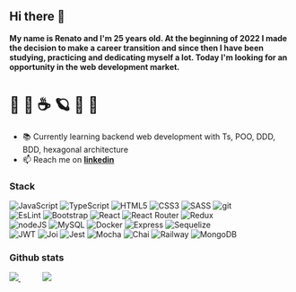 ## Hi there 👋

<strong>
My name is Renato and I'm 25 years old. At the beginning of 2022 I made the decision to make a career transition and since then I have been studying, practicing and dedicating myself a lot. Today I'm looking for an opportunity in the web development market.</strong>

#  🧗‍ 🥾  ☕  🪐  🐶 🛫

- 📚 Currently learning backend web development with Ts, POO, DDD, BDD, hexagonal architecture
- 📫 Reach me on <strong>[linkedin](http://www.linkedin.com/in/renato-dourado-b1b301112)</strong>

<!-- ###  :sound: Highlights 
  - [Irecipe](https://github.com/RenatoDourad0/Project_Irecipe)
  - [Trybe Wallet](https://github.com/RenatoDourad0/Trybe_Wallet_Project)
  - [TrybeTunes](https://github.com/RenatoDourad0/Project_TrybeTunes)
  - [Shopping Cart](https://github.com/RenatoDourad0/Project_Shopping_Cart_Trybe)
  - [Launch Countdown Timer](https://github.com/RenatoDourad0/Project_Launch_Countdown_Timer_FrontendMentor)
  - [Blogr landing page](https://github.com/RenatoDourad0/Project_Blogr_Landing_Page_FrontendMentor) -->

### Stack
![JavaScript](https://img.shields.io/badge/javascript-%23323330.svg?style=for-the-badge&logo=javascript&logoColor=)
![TypeScript](https://img.shields.io/badge/typescript-%23323330.svg?style=for-the-badge&logo=typescript&logoColor=)
![HTML5](https://img.shields.io/badge/html5-%23323330.svg?style=for-the-badge&logo=html5&logoColor=)
![CSS3](https://img.shields.io/badge/css3-%23323330.svg?style=for-the-badge&logo=css3&logoColor=)
![SASS](https://img.shields.io/badge/SASS-%23323330.svg?style=for-the-badge&logo=SASS&logoColor=)
![git]( https://img.shields.io/badge/git-%23323330?style=for-the-badge&logo=git&logoColor=)
<br />
![EsLint]( https://img.shields.io/badge/EsLint-%23323330?style=for-the-badge&logo=eslint&logoColor=)
![Bootstrap](https://img.shields.io/badge/bootstrap-%23323330.svg?style=for-the-badge&logo=bootstrap&logoColor=)
![React](https://img.shields.io/badge/react-%23323330.svg?style=for-the-badge&logo=react&logoColor=)
![React Router](https://img.shields.io/badge/React_Router-%23323330?style=for-the-badge&logo=react-router&logoColor=)
![Redux](https://img.shields.io/badge/redux-%23323330.svg?style=for-the-badge&logo=redux&logoColor=)
<br />
![nodeJS]( https://img.shields.io/badge/Node.js-%23323330?style=for-the-badge&logo=nodedotjs&logoColor=)
![MySQL]( https://img.shields.io/badge/mysql-%23323330?style=for-the-badge&logo=mysql&logoColor=)
![Docker]( https://img.shields.io/badge/Docker-%23323330?style=for-the-badge&logo=docker&logoColor=)
![Express]( https://img.shields.io/badge/express-%23323330?style=for-the-badge&logo=express&logoColor=)
![Sequelize]( https://img.shields.io/badge/sequelize-%23323330?style=for-the-badge&logo=sequelize&logoColor=)
<br />
![JWT]( https://img.shields.io/badge/JWT-%23323330?style=for-the-badge&logo=jsonwebtokens&logoColor=)
![Joi]( https://img.shields.io/badge/joi-%23323330?style=for-the-badge&logo=joi&logoColor=)
![Jest]( https://img.shields.io/badge/jest-%23323330?style=for-the-badge&logo=jest&logoColor=)
![Mocha]( https://img.shields.io/badge/mocha-%23323330?style=for-the-badge&logo=mocha&logoColor=)
![Chai]( https://img.shields.io/badge/chai-%23323330?style=for-the-badge&logo=chai&logoColor=)
![Railway]( https://img.shields.io/badge/railway-%23323330?style=for-the-badge&logo=railway&logoColor=)
![MongoDB]( https://img.shields.io/badge/mongodb-%23323330?style=for-the-badge&logo=mongodb&logoColor=)

  <!--
  Jest
  RTL
  -->

  ### Github stats
<div>
  <a href="#">
    <img align="bottom" src="https://github-readme-stats.vercel.app/api/top-langs/?username=RenatoDourad0&layout=compact"/>
  </a>
   &nbsp &nbsp &nbsp &nbsp &nbsp
  <a href="#">
    <img align="bottom" src="https://github-readme-stats.vercel.app/api?username=RenatoDourad0&hide_rank=true&hide=stars,contribs&hide_title=true&count_private=true"/>
  </a>
</div>

<!--
[![Anurag's GitHub stats](https://github-readme-stats.vercel.app/api?username=RenatoDourad0&show_icons=true)](https://github.com/anuraghazra/github-readme-stats)
[![Top Langs](https://github-readme-stats.vercel.app/api/top-langs/?username=RenatoDourad0)](https://github.com/anuraghazra/github-readme-stats)

**RenatoDourad0/RenatoDourad0** is a ✨ _special_ ✨ repository because its `README.md` (this file) appears on your GitHub profile.

Here are some ideas to get you started:

- 🔭 I’m currently working on ...
- 🌱 I’m currently learning ...
- 👯 I’m looking to collaborate on ...
- 🤔 I’m looking for help with ...
- 💬 Ask me about ...
- 📫 How to reach me: ...
- 😄 Pronouns: ...
- ⚡ Fun fact: ...
-->

